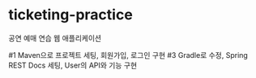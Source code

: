 # ticketing-practice

공연 예매 연습 웹 애플리케이션

#1 Maven으로 프로젝트 세팅, 회원가입, 로그인 구현
#3 Gradle로 수정, Spring REST Docs 세팅, User의 API와 기능 구현
